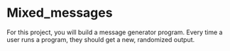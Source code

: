 # Mixed_messages
For this project, you will build a message generator program. Every time a user runs a program, they should get a new, randomized output.
